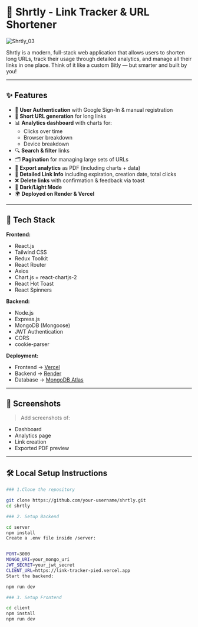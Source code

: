 # 🔗 Shrtly - Link Tracker & URL Shortener


![Shrtly_03](https://github.com/user-attachments/assets/e929d2f1-6244-4e20-950d-5acef31acec1)

Shrtly is a modern, full-stack web application that allows users to shorten long URLs, track their usage through detailed analytics, and manage all their links in one place. Think of it like a custom Bitly — but smarter and built by you!

---

## ✨ Features

- 🔐 **User Authentication** with Google Sign-In & manual registration
- 🧾 **Short URL generation** for long links
- 📊 **Analytics dashboard** with charts for:
  - Clicks over time
  - Browser breakdown
  - Device breakdown
- 🔍 **Search & filter** links
- 🗂 **Pagination** for managing large sets of URLs
- 📄 **Export analytics** as PDF (including charts + data)
- 🧾 **Detailed Link Info** including expiration, creation date, total clicks
- ❌ **Delete links** with confirmation & feedback via toast
- 🌙 **Dark/Light Mode**
- 🌍 **Deployed on Render & Vercel**

---

## 🚀 Tech Stack

**Frontend:**
- React.js
- Tailwind CSS
- Redux Toolkit
- React Router
- Axios
- Chart.js + react-chartjs-2
- React Hot Toast
- React Spinners

**Backend:**
- Node.js
- Express.js
- MongoDB (Mongoose)
- JWT Authentication
- CORS
- cookie-parser

**Deployment:**
- Frontend → [Vercel](https://vercel.com)
- Backend → [Render](https://render.com)
- Database → [MongoDB Atlas](https://www.mongodb.com/atlas)

---

## 📸 Screenshots

> Add screenshots of:
- Dashboard
- Analytics page
- Link creation
- Exported PDF preview

---

## 🛠️ Local Setup Instructions



```bash
### 1.Clone the repository

git clone https://github.com/your-username/shrtly.git
cd shrtly

### 2. Setup Backend

cd server
npm install
Create a .env file inside /server:


PORT=3000
MONGO_URI=your_mongo_uri
JWT_SECRET=your_jwt_secret
CLIENT_URL=https://link-tracker-pied.vercel.app
Start the backend:

npm run dev

### 3. Setup Frontend

cd client
npm install
npm run dev
